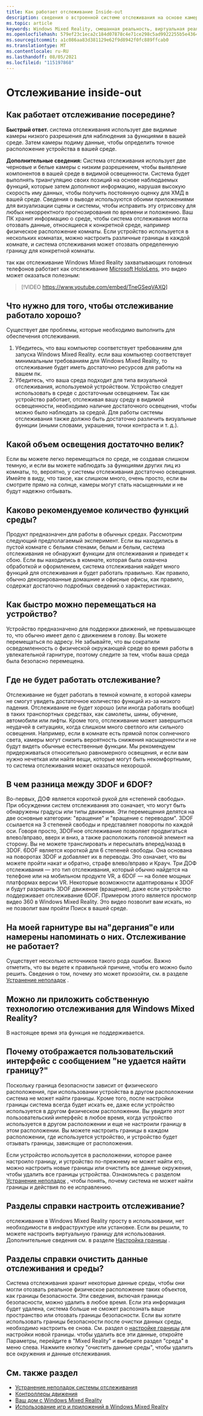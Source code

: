 ```yaml
---
title: Как работает отслеживание Inside-out
description: сведения о встроенной системе отслеживания на основе камеры, используемой в Windows Mixed Reality гарнитурах.
ms.topic: article
keywords: Windows Mixed Reality, смешанная реальность, виртуальная реальность, VR, MR, внутренняя, внутренняя, отслеживаемая, камера
ms.openlocfilehash: 579ef23c1eca2c184d07878c4e71ce298c5ad9922255b5e43643458a256b61bf
ms.sourcegitcommit: a1c086aa83d381129e62f9d8942f0fc889ffcab0
ms.translationtype: MT
ms.contentlocale: ru-RU
ms.lasthandoff: 08/05/2021
ms.locfileid: "115197868"
---
```

# <a name="inside-out-tracking"></a>Отслеживание inside-out

## <a name="how-does-inside-out-tracking-work"></a>Как работает отслеживание посередине?

**Быстрый ответ.** система отслеживания использует две видимые камеры низкого разрешения для наблюдения за функциями в вашей среде. Затем камеры подиму данные, чтобы определить точное расположение устройства в вашей среде.

**Дополнительные сведения:** Система отслеживания использует две черновые и белые камеры с низким разрешением, чтобы выявление компонентов в вашей среде в видимой освещенности. Система будет выполнять триангуляцию своих позиций на основе наблюдаемых функций, которые затем дополняют информацию, нарушая высокую скорость иму данных, чтобы получить постоянную оценку для ХМД в вашей среде. Сведения о выводе используются обоими приложениями для визуализации сцены и системы, чтобы исправить эту отрисовку для любых некорректного прогнозирования по времени и положению. Ваш ПК хранит информацию о среде, чтобы система отслеживания могла отозвать данные, относящиеся к конкретной среде, например физическое расположение комнаты. Если устройство используется в нескольких комнатах, можно настроить различные границы в каждой комнате, и система отслеживания может отозвать определенную границу для конкретной комнаты.

так как отслеживание Windows Mixed Reality захватывающих головных телефонов работает как отслеживание [Microsoft HoloLens](https://www.microsoft.com/en-us/hololens), это видео может оказаться полезным:

>[!VIDEO https://www.youtube.com/embed/TneGSeqVAXQ]

## <a name="what-do-i-need-to-make-tracking-work-well"></a>Что нужно для того, чтобы отслеживание работало хорошо?

Существует две проблемы, которые необходимо выполнить для обеспечения отслеживания.
1. Убедитесь, что ваш компьютер соответствует требованиям для запуска Windows Mixed Reality. если ваш компьютер соответствует минимальным требованиям для Windows Mixed Reality, то отслеживание будет иметь достаточно ресурсов для работы на вашем пк.
2. Убедитесь, что ваша среда подходит для типа визуальной отслеживания, используемой устройством. Устройство следует использовать в среде с достаточным освещением. Так как устройство работает, отслеживая вашу среду в видимой освещенности, необходимо наличие достаточного освещения, чтобы можно было наблюдать за средой. Для работы системы отслеживания также должно быть достаточно различить визуальные функции (иными словами, украшения, точки контраста и т. д.).

## <a name="how-much-light-is-enough-light"></a>Какой объем освещения достаточно велик?

Если вы можете легко перемещаться по среде, не создавая слишком темную, и если вы можете наблюдать за функциями других лиц из комнаты, то, вероятно, у системы отслеживания достаточно освещения. Имейте в виду, что такое, как слишком много, очень просто, если вы смотрите прямо на солнце, камеры могут стать насыщенными и не будут надежно отбывать. 

## <a name="what-is-the-recommended-number-of-environmental-features"></a>Каково рекомендуемое количество функций среды?

Продукт предназначен для работы в обычных средах. Рассмотрим следующий предполагаемый эксперимент. Если вы находились в пустой комнате с белыми стенами, белым и белым, система отслеживания не обнаружит функции для отслеживания и приведет к сбою. Если вы находились в комнате, которая была охвачена обработкой и оформлением, система отслеживания найдет много функций для отслеживания и будет работать правильно. Как правило, обычно декорированные домашние и офисные офисы, как правило, содержат достаточно подробных сведений о характеристиках.

## <a name="how-fast-can-i-move-with-the-device"></a>Как быстро можно перемещаться на устройство?

Устройство предназначено для поддержки движений, не превышающее то, что обычно имеет дело с движением в голову. Вы можете перемещаться по адресу. Не забывайте, что вы сократили осведомленность о физической окружающей среде во время работы в увлекательной гарнитуре, поэтому следите за тем, чтобы ваша среда была безопасно перемещена.

## <a name="where-will-tracking-not-work"></a>Где не будет работать отслеживание?

Отслеживание не будет работать в темной комнате, в которой камеры не смогут увидеть достаточное количество функций из-за низкого падения. Отслеживание не будет хорошо (или иногда работать вообще) в таких транспортных средствах, как самолеты, шины, обучение, автомобили или лифты. Кроме того, отслеживание может завершиться неудачей в ситуациях, когда слишком много светлого или сильного освещения. Например, если в комнате есть прямой поток солнечного света, камеры могут снизить вероятность снижения насыщенности и не будут видеть обычные естественные функции. Мы рекомендуем придерживаться относительно равномерного освещения, и если вам нужно нечеткая или найти вещи, которые могут быть некомфортными, то система отслеживания может оказаться нехорошой. 

## <a name="what-is-the-difference-between-3dof-and-6dof"></a>В чем разница между 3DOF и 6DOF?

Во-первых, ДОФ является короткой рукой для «степеней свободы». При обсуждении систем отслеживания это означает, что могут быть обнаружены градусы или типы движения. Эти перемещения делятся на две основные категории: "вращение" и "вращение с переводом". 3DOF ссылается на 3 степеней свободы и представляет повороты по каждой оси. Говоря просто, 3DOFное отслеживание позволяет продвигаться влево/вправо, вверх и вниз, а также расположить головной элемент на сторону. Вы не можете транслировать и пересылать вперед/назад в 3DOF. 6DOF является короткой для 6 степеней свободы. Она основана на поворотах 3DOF и добавляет их в переводы. Это означает, что вы можете пройти накат и обратно, страфе влево/вправо и Крауч. Три ДОФ отслеживания — это тип отслеживания, который обычно найдется на телефоне или на мобильном продукте VR, а 6DOF — на более мощных платформах версии VR. Некоторые возможности адаптированы к 3DOF и будут разрешать 3DOF движение (вращение), даже если устройство поддерживает отслеживание 6DOF. Примером этого является просмотр видео 360 в Windows Mixed Reality. Это видео позволит вам искать, но не позволит вам пройти Поиск в вашей среде.

## <a name="things-are-jittering-or-stuttering-in-my-headset-is-my-tracking-not-working"></a>На моей гарнитуре вы на"дергания"е или намерены напоминать о них. Отслеживание не работает?

Существует несколько источников такого рода ошибок. Важно отметить, что вы ведете к правильной причине, чтобы его можно было решить. Сведения о том, почему это может произойти, см. в разделе [Устранение неполадок](tracking.md) .

## <a name="can-i-bring-my-own-tracking-technology-to-windows-mixed-reality"></a>Можно ли приложить собственную технологию отслеживания для Windows Mixed Reality?

В настоящее время эта функция не поддерживается.

## <a name="why-do-i-see-ui-that-says-cant-find-your-boundary"></a>Почему отображается пользовательский интерфейс с сообщением "не удается найти границу?"

Поскольку граница безопасности зависит от физического расположения, при использовании устройства в другом расположении система не может найти границы. Кроме того, после настройки границы система всегда будет искать ее, даже если устройство используется в другом физическом расположении. Вы увидите этот пользовательский интерфейс в любое время, когда устройство используется в другом расположении и еще не настроили границу в этом расположении. Вы можете настроить границы в каждом расположении, где используется устройство, и устройство будет отзывать границы, зависящие от расположения.

Если устройство используется в расположении, которое ранее настроило границу, и устройство по-прежнему не может найти его, можно настроить новые границы или очистить все данные окружения, чтобы удалить все границы устройства. Ознакомьтесь с разделом [Устранение неполадок](tracking.md) , чтобы понять, почему система не может найти границы и действия по ее исправлению.

## <a name="how-do-i-set-up-tracking"></a>Разделы справки настроить отслеживание?

отслеживание в Windows Mixed Reality просту в использовании, нет необходимости в инфраструктуре или установке. Если вы решили, то можете настроить виртуальную границу для использования. Дополнительные сведения см. в разделе [Настройка границы](set-up-windows-mixed-reality.md#set-up-your-room-boundary) .

## <a name="how-do-i-clear-tracking-and-environment-data"></a>Разделы справки очистить данные отслеживания и среды?

Система отслеживания хранит некоторые данные среды, чтобы они могли отозвать реальное физическое расположение таких объектов, как границы безопасности. Эти сведения, включая границы безопасности, можно удалить в любое время. Если эта информация будет удалена, система больше не сможет распознать ваше пространство или отозвать границы безопасности. Если вы хотите использовать границы безопасности после очистки данных среды, необходимо настроить ее снова. См. раздел о [настройке границы](set-up-windows-mixed-reality.md#set-up-your-room-boundary) для настройки новой границы. чтобы удалить все эти данные, откройте Параметры, перейдите в "Mixed Reality" и выберите раздел "среда" в меню слева. Нажмите кнопку "очистить данные среды", чтобы удалить все окружения и данные отслеживания.

## <a name="see-also"></a>См. также раздел
* [Устранение неполадок системы отслеживания](tracking.md)
* [Контроллеры движения](controllers-in-wmr.md)
* [Ваш дом с Windows Mixed Reality](your-mixed-reality-home.md)
* [Использование игр и приложений в Windows Mixed Reality](using-games-and-apps-in-windows-mixed-reality.md)
